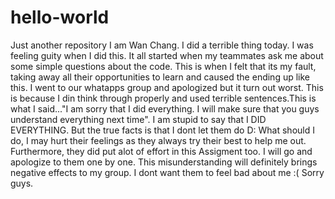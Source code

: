 # hello-world
Just another repository 
I am Wan Chang. I did a terrible thing today. I was feeling guity when I did this. It all started when my teammates ask me about some simple questions about the code. This is when I felt that its my fault, taking away all their opportunities to learn and caused the ending up like this. I went to our whatapps group and apologized but it turn out worst. This is because I din think through properly and used terrible sentences.This is what I said..."I am sorry that I did everything. I will make sure that you guys understand everything next time". I am stupid to say that I DID EVERYTHING. But the true facts is that I dont let them do D: What should I do, I may hurt their feelings as they always try their best to help me out. Furthermore, they did put alot of effort in this Assigment too. I will go and apologize to them one by one. This misunderstanding will definitely brings negative effects to my group. I dont want them to feel bad about me :( Sorry guys.
